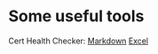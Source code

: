 # Some useful tools
Cert Health Checker:  [Markdown](kubernetes-certs-checker.md)  [Excel](kubernetes-certs-checker.xlsx)